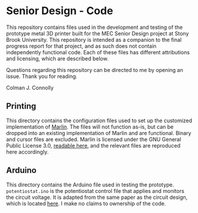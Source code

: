 # Senior Design - Code
This repository contains files used in the development and testing of the prototype metal 3D printer built for the MEC Senior Design project at Stony Brook University. This repository is intended as a companion to the final progress report for that project, and as such does not contain independently functional code. Each of these files has different attributions and licensing, which are described below.

Questions regarding this repository can be directed to me by opening an issue. Thank you for reading.

Colman J. Connolly

## Printing
This directory contains the configuration files used to set up the customized implementation of [Marlin](https://marlinfw.org). The files will not function as-is, but can be dropped into an existing implementation of Marlin and are functional. Binary and cursor files are excluded. Marlin is licensed under the GNU General Public License 3.0, [readable here](https://github.com/MarlinFirmware/Marlin?tab=GPL-3.0-1-ov-file#readme), and the relevant files are reproduced here accordingly.

## Arduino
This directory contains the Arduino file used in testing the prototype. `potentiostat.ino` is the potentiostat control file that applies and monitors the circuit voltage. It is adapted from the same paper as the circuit design, which is located [here](https://repositories.lib.utexas.edu/bitstream/handle/2152/84727/Development_of_a_low-cost_Arduino-based_potentiostat.pdf). I make no claims to ownership of the code.